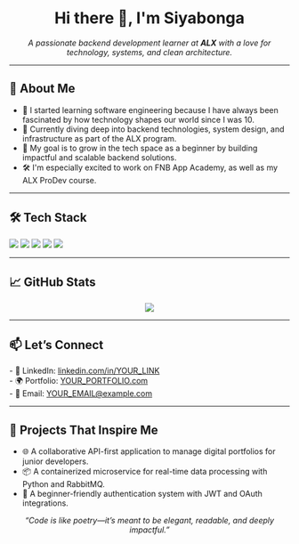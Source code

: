 <!-- GitHub Profile README -->

<h1 align="center">Hi there 👋, I'm Siyabonga</h1>

<p align="center">
  <i>A passionate backend development learner at <b>ALX</b> with a love for technology, systems, and clean architecture.</i>
</p>

---

<h2>🚀 About Me</h2>

<ul>
  <li>🎯 I started learning software engineering because I have always been fascinated by how technology shapes our world since I was 10.</li>
  <li>🧠 Currently diving deep into backend technologies, system design, and infrastructure as part of the ALX program.</li>
  <li>🌱 My goal is to grow in the tech space as a beginner by building impactful and scalable backend solutions.</li>
  <li>🛠️ I'm especially excited to work on FNB App Academy, as well as my ALX ProDev course.</li>
</ul>

---

<h2>🛠️ Tech Stack</h2>

<p>
  <img src="https://img.shields.io/badge/-Python-3776AB?style=flat&logo=python&logoColor=white" />
  <img src="https://img.shields.io/badge/-Django-092E20?style=flat&logo=django&logoColor=white" />
  <img src="https://img.shields.io/badge/-PostgreSQL-336791?style=flat&logo=postgresql&logoColor=white" />
  <img src="https://img.shields.io/badge/-Docker-2496ED?style=flat&logo=docker&logoColor=white" />
  <img src="https://img.shields.io/badge/-Git-F05032?style=flat&logo=git&logoColor=white" />
</p>

---

<h2>📈 GitHub Stats</h2>

<p align="center">
  <img src="https://github-readme-stats.vercel.app/api?username=siya-exe&show_icons=true&theme=tokyonight" />
</p>

---

<h2>📫 Let’s Connect</h2>

<p>
  - 💼 LinkedIn: <a href="https://linkedin.com/in/YOUR_LINK">linkedin.com/in/YOUR_LINK</a><br/>
  - 🌍 Portfolio: <a href="https://YOUR_PORTFOLIO.com">YOUR_PORTFOLIO.com</a><br/>
  - 📧 Email: <a href="mailto:YOUR_EMAIL@example.com">YOUR_EMAIL@example.com</a>
</p>

---

<h2>🧠 Projects That Inspire Me</h2>

<ul>
  <li>🌐 A collaborative API-first application to manage digital portfolios for junior developers.</li>
  <li>📦 A containerized microservice for real-time data processing with Python and RabbitMQ.</li>
  <li>🔐 A beginner-friendly authentication system with JWT and OAuth integrations.</li>
</ul>

<p align="center"><i>“Code is like poetry—it’s meant to be elegant, readable, and deeply impactful.”</i></p>
